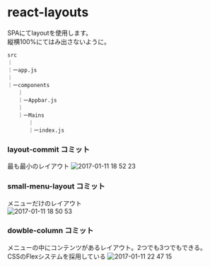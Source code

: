 # react-layouts

SPAにてlayoutを使用します。  
縦横100%にてはみ出さないように。

```
src  
｜  
｜ーapp.js  
｜  
｜ーcomponents  
　　｜  
　　｜ーAppbar.js  
　　｜  
　　｜ーMains  
　　　　｜  
　　　　｜ーindex.js  

```

### layout-commit コミット  
最も最小のレイアウト
![2017-01-11 18 52 23](https://cloud.githubusercontent.com/assets/22278305/21843659/20eac508-d82f-11e6-92e4-237372462660.png)

### small-menu-layout コミット  
メニューだけのレイアウト  
![2017-01-11 18 50 53](https://cloud.githubusercontent.com/assets/22278305/21843592/edc8d17e-d82e-11e6-86ee-e9091ad4992e.png)

### dowble-column コミット  
メニューの中にコンテンツがあるレイアウト。2つでも3つでもできる。  
CSSのFlexシステムを採用している
![2017-01-11 22 47 15](https://cloud.githubusercontent.com/assets/22278305/21850857/f3845c02-d84f-11e6-8b95-fcee5c722ed7.png)

